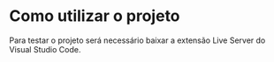 # Como utilizar o projeto
Para testar o projeto será necessário baixar a extensão Live Server do Visual Studio Code.
